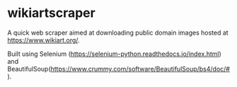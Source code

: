 # wikiartscraper
A quick web scraper aimed at downloading public domain images hosted at https://www.wikiart.org/.


Built using Selenium (https://selenium-python.readthedocs.io/index.html) and BeautifulSoup(https://www.crummy.com/software/BeautifulSoup/bs4/doc/#).

